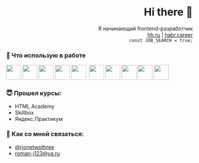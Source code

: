 <div align='right'>
  <h1>Hi there 👋</h1>
  
  Я начинающий frontend-разработчик <br />
  [hh.ru](https://hh.ru/resume/43e3af51ff01c1bf5e0039ed1f6a7667436963) | [habr.career](https://career.habr.com/roman-j123) <br />
  `const JOB_SEARCH = true;`
</div>

### :space_invader:	Что использую в работе

<img src="https://cdn.jsdelivr.net/gh/devicons/devicon/icons/html5/html5-original.svg" width='40' height='40' />&nbsp;<img src="https://cdn.jsdelivr.net/gh/devicons/devicon/icons/css3/css3-original.svg" width='40' height='40'/>&nbsp;<img src="https://cdn.jsdelivr.net/gh/devicons/devicon/icons/tailwindcss/tailwindcss-plain.svg" width='40' height='40' />&nbsp;<img src="https://cdn.jsdelivr.net/gh/devicons/devicon/icons/sass/sass-original.svg" width='40' height='40'/>&nbsp;<img src="https://cdn.jsdelivr.net/gh/devicons/devicon/icons/typescript/typescript-original.svg" width='40' height='40'/>
&nbsp;<img src="https://cdn.jsdelivr.net/gh/devicons/devicon/icons/javascript/javascript-original.svg" width='40' height='40' />&nbsp;<img src="https://cdn.jsdelivr.net/gh/devicons/devicon/icons/vuejs/vuejs-original.svg" width='40' height='40'/>&nbsp;<img src="https://cdn.jsdelivr.net/gh/devicons/devicon/icons/nuxtjs/nuxtjs-original.svg" width='40' height='40' />&nbsp;<img src="https://cdn.jsdelivr.net/gh/devicons/devicon/icons/figma/figma-original.svg" width='40' height='40'/>&nbsp;<img src="https://cdn.jsdelivr.net/gh/devicons/devicon/icons/vscode/vscode-original.svg" width='40' height='40'/>


### :innocent: Прошел курсы: 	
- HTML Academy
- Skillbox
- Яндекс.Практикум

### :speech_balloon: Как со мной связаться:
- [@rjonetwothree](https://t.me.rjonetwothree)
- roman-j123@ya.ru
